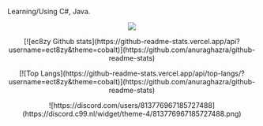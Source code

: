 Learning/Using C#, Java. 

<p align='center'>
   <img src=https://user-images.githubusercontent.com/106690677/186950537-d402bc34-e17c-4c1b-a9d7-773897662d26.gif)
</p>

<p align='center'>
   [![ec8zy Github stats](https://github-readme-stats.vercel.app/api?username=ect8zy&theme=cobalt)](https://github.com/anuraghazra/github-readme-stats)
</p>

<p align='center'>
   [![Top Langs](https://github-readme-stats.vercel.app/api/top-langs/?username=ect8zy&theme=cobalt)](https://github.com/anuraghazra/github-readme-stats)
</p>

<p align='center'>
   ![https://discord.com/users/813776967185727488](https://discord.c99.nl/widget/theme-4/813776967185727488.png)
</p>
